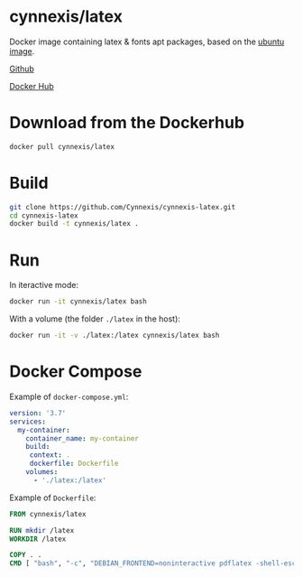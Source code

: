 # cynnexis/latex

Docker image containing latex & fonts apt packages, based on the [ubuntu image](https://hub.docker.com/_/ubuntu).

[Github][github-link]

[Docker Hub][dockerhub-link]

# Download from the Dockerhub

```bash
docker pull cynnexis/latex
```

# Build

```bash
git clone https://github.com/Cynnexis/cynnexis-latex.git
cd cynnexis-latex
docker build -t cynnexis/latex .
```

# Run

In iteractive mode:

```bash
docker run -it cynnexis/latex bash
```

With a volume (the folder `./latex` in the host):

```bash
docker run -it -v ./latex:/latex cynnexis/latex bash
```

# Docker Compose

Example of `docker-compose.yml`:

```yaml
version: '3.7'
services:
  my-container:
    container_name: my-container
    build:
     context: .
     dockerfile: Dockerfile
    volumes:
      - './latex:/latex'
```

Example of `Dockerfile`:

```Dockerfile
FROM cynnexis/latex

RUN mkdir /latex
WORKDIR /latex

COPY . .
CMD [ "bash", "-c", "DEBIAN_FRONTEND=noninteractive pdflatex -shell-escape -halt-on-error -interaction=batchmode /latex/my-latex.tex" ]
```

[github-link]: https://github.com/Cynnexis/cynnexis-latex
[dockerhub-link]: https://hub.docker.com/r/cynnexis/latex
